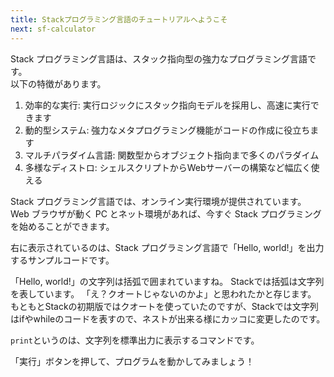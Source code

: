 ```yaml
---
title: Stackプログラミング言語のチュートリアルへようこそ
next: sf-calculator
---
```


Stack プログラミング言語は、スタック指向型の強力なプログラミング言語です。  
以下の特徴があります。

1. 効率的な実行: 実行ロジックにスタック指向モデルを採用し、高速に実行できます
2. 動的型システム: 強力なメタプログラミング機能がコードの作成に役立ちます
3. マルチパラダイム言語: 関数型からオブジェクト指向まで多くのパラダイム
4. 多様なディストロ: シェルスクリプトからWebサーバーの構築など幅広く使える

Stack プログラミング言語では、オンライン実行環境が提供されています。  
Web ブラウザが動く PC とネット環境があれば、今すぐ Stack プログラミングを始めることができます。

右に表示されているのは、Stack プログラミング言語で「Hello, world!」を出力するサンプルコードです。  

「Hello, world!」の文字列は括弧で囲まれていますね。
Stackでは括弧は文字列を表しています。
「え？クオートじゃないのかよ」と思われたかと存じます。
もともとStackの初期版ではクオートを使っていたのですが、Stackでは文字列はifやwhileのコードを表すので、ネストが出来る様にカッコに変更したのです。

`print`というのは、文字列を標準出力に表示するコマンドです。

「実行」ボタンを押して、プログラムを動かしてみましょう！
